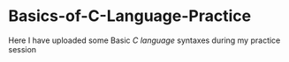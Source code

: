 # Basics-of-C-Language-Practice
Here I have uploaded some Basic *C language* syntaxes during my practice session
